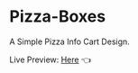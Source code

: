 # Pizza-Boxes
A Simple Pizza Info Cart Design.

Live Preview: [Here](https://amtanny.github.io/Pizza-Boxes/) 👈
